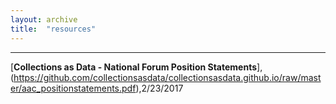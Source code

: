 ```yaml
---
layout: archive
title:  "resources"
---
```

---
[**Collections as Data - National Forum Position Statements**], (https://github.com/collectionsasdata/collectionsasdata.github.io/raw/master/aac_positionstatements.pdf),2/23/2017
